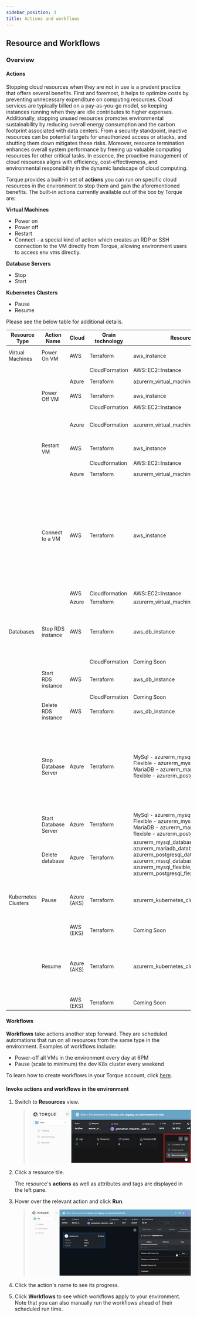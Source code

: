 ```yaml
---
sidebar_position: 3
title: Actions and workflows
---
```


## Resource  and Workflows

### Overview

#### **Actions** 

Stopping cloud resources when they are not in use is a prudent practice that offers several benefits. First and foremost, it helps to optimize costs by preventing unnecessary expenditure on computing resources. Cloud services are typically billed on a pay-as-you-go model, so keeping instances running when they are idle contributes to higher expenses. Additionally, stopping unused resources promotes environmental sustainability by reducing overall energy consumption and the carbon footprint associated with data centers. From a security standpoint, inactive resources can be potential targets for unauthorized access or attacks, and shutting them down mitigates these risks. Moreover, resource termination enhances overall system performance by freeing up valuable computing resources for other critical tasks. In essence, the proactive management of cloud resources aligns with efficiency, cost-effectiveness, and environmental responsibility in the dynamic landscape of cloud computing.

Torque provides a built-in set of __actions__ you can run on specific cloud resources in the environment to stop them and gain the aforementioned benefits. The built-in actions currently available out of the box by Torque are:

**Virtual Machines**
- Power on
- Power off
- Restart
- Connect - a special kind of action which creates an RDP or SSH connection to the VM directly from Torque, allowing environment users to access env vms directly.

**Database Servers**
- Stop
- Start

**Kubernetes Clusters**
- Pause
- Resume

Please see the below table for additional details.

| Resource   Type | Action Name | Cloud | Grain technology | Resource type | Description | Limitations |
|---|---|---|---|---|---|---|
| Virtual Machines | Power On VM | AWS | Terraform | aws_instance | Start an EC2 instance |   |
|  |  |  | CloudFormation | AWS::EC2::Instance |  |  |
|  |  | Azure | Terraform | azurerm_virtual_machine | Start an Azure VM |  |
|  | Power Off VM | AWS | Terraform | aws_instance | Stop an EC2 instance  |  |
|  |  |  | CloudFormation | AWS::EC2::Instance |  |  |
|  |  | Azure | CloudFormation | azurerm_virtual_machine | Stop and Deallocate an Azure VM |  |
|  | Restart VM | AWS | Terraform | aws_instance | Restart an EC2 instance |  |
|  |  |  | Cloudformation | AWS::EC2::Instance |  |  |
|  |  | Azure | Terraform | azurerm_virtual_machine | Restart an Azure VM |  |
|  | Connect to a VM | AWS | Terraform | aws_instance | a special kind of action which creates an RDP or SSH connection to the VM directly from Torque, allowing environment users to access env vms directly. |  |
|  |  | AWS | Cloudformation | AWS::EC2::Instance |  |  |
|  |  | Azure | Terraform | azurerm_virtual_machine |  |  |
| Databases | Stop   RDS instance | AWS | Terraform | aws_db_instance | Temporarily stop an RDS instance | The RDS will be restarted after   7 days if the action will not be repeated. |
|  |  |  | CloudFormation | Coming Soon |   |   |
|  | Start RDS instance | AWS | Terraform | aws_db_instance | Start a stopped RDS instance |  |
|  |  |  | CloudFormation | Coming Soon |   |  |
|  | Delete RDS instance | AWS | Terraform | aws_db_instance | Delete an RDS instance |  |
|  | Stop Database Server | Azure | Terraform | MySql -   azurerm_mysql_server MySql Flexible - azurerm_mysql_flexible_server MariaDB - azurerm_mariadb_server Postgres flexible - azurerm_postgresql_flexible_server | Temporarily stop a DB server | The DB server will be restarted   after a period of time (dependent on the engine type) if the action will not   be repeated. |
|  | Start Database Server | Azure | Terraform | MySql -   azurerm_mysql_server MySql Flexible - azurerm_mysql_flexible_server MariaDB - azurerm_mariadb_server Postgres flexible - azurerm_postgresql_flexible_server | Start a stopped DB server |   |
|  | Delete database | Azure | Terraform | azurerm_mysql_database azurerm_mariadb_database azurerm_postgresql_database azurerm_mssql_database azurerm_mysql_flexible_database azurerm_postgresql_flexible_server_database | Delete a database |   |
| Kubernetes Clusters | Pause | Azure (AKS) | Terraform | azurerm_kubernetes_cluster | Reduce the number of agents   (VMs) in all node pools in the cluster to 1 |   |
|  |  | AWS   (EKS) | Terraform | Coming Soon |   |   |
|  | Resume | Azure (AKS) | Terraform | azurerm_kubernetes_cluster | Increase the number of agents   (VMs) in all node pools in the cluster to the original number |   |
|  |  | AWS   (EKS) | Terraform | Coming Soon |   |   |                                                     	|

#### **Workflows**

__Workflows__ take actions another step forward. They are scheduled automations that run on all resources from the same type in the environment. 
Examples of workflows include:

- Power-off all VMs in the environment every day at 6PM
- Pause (scale to minimum) the dev K8s cluster every weekend

To learn how to create workflows in your Torque account, click [here](governance/workflows.md).

#### **Invoke actions and workflows in the environment**

1. Switch to __Resources__ view.
   > ![Locale Dropdown](/img/resources-view.png)

2. Click a resource tile.

   The resource's __actions__ as well as attributes and tags are displayed in the left pane.
3. Hover over the relevant action and click __Run__.
   > ![Locale Dropdown](/img/resource-actions.png)
4. Click the action's name to see its progress.
5. Click __Workflows__ to see which workflows apply to your environment. Note that you can also manually run the workflows ahead of their scheduled run time. 